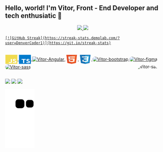 ## Hello, world! I'm Vitor, Front - End Developer and tech enthusiatic 👋

<div align="center">
  <a href="https://github.com/vitorbarbo">
  <img height="180em" src="https://github-readme-stats.vercel.app/api?username=vitorbarbo&show_icons=true&theme=tokyonight&include_all_commits=true&count_private=true"/>
  <img height="180em" src="https://github-readme-stats.vercel.app/api/top-langs/?username=vitorbarbo&layout=compact&langs_count=7&theme=tokyonight"/>
</div>
	
	[![GitHub Streak](https://streak-stats.demolab.com/?user=DenverCoder1)](https://git.io/streak-stats)

<div style="display: inline_block"><br>
  <img align="center" alt="Vitor-Js" height="30" width="40" src="https://raw.githubusercontent.com/devicons/devicon/master/icons/javascript/javascript-plain.svg">
  <img align="center" alt="Vitor-Ts" height="30" width="40" src="https://raw.githubusercontent.com/devicons/devicon/master/icons/typescript/typescript-plain.svg">
  <img align="center" alt="Vitor-Angular" height="30" width="40" src="https://cdn.jsdelivr.net/gh/devicons/devicon/icons/angularjs/angularjs-original.svg">
  <img align="center" alt="Vitor-HTML" height="30" width="40" src="https://raw.githubusercontent.com/devicons/devicon/master/icons/html5/html5-original.svg">
  <img align="center" alt="Vitor-CSS" height="30" width="40" src="https://raw.githubusercontent.com/devicons/devicon/master/icons/css3/css3-original.svg">
  <img align="center" alt="Vitor-bootstrap" height="30" style="border-radius:50px;" src="https://cdn.jsdelivr.net/gh/devicons/devicon/icons/bootstrap/bootstrap-original.svg">
  <img align="center" alt="Vitor-figma" height="30" style="border-radius:50px;" src="https://cdn.jsdelivr.net/gh/devicons/devicon/icons/figma/figma-original.svg">
  <img align="center" alt="Vitor-sass" height="30" style="border-radius:50px;" src="https://cdn.jsdelivr.net/gh/devicons/devicon/icons/sass/sass-original.svg">
  <img align="right" alt="Vitor-sass" height="150" style="border-radius:50px;" src="https://user-images.githubusercontent.com/83650554/174879737-a4400334-050f-4dcb-963c-46a57fa65852.png">
	
  ##
	
<div>
	
 <a href="https://discord.gg/eTMDnKBp" target="_blank"><img src="https://img.shields.io/badge/Discord-7289DA?style=for-the-badge&logo=discord&logoColor=white" target="_blank"></a> 
  <a href = "mailto:vitordb91@gmail.com"><img src="https://img.shields.io/badge/-Gmail-%23333?style=for-the-badge&logo=gmail&logoColor=white" target="_blank"></a>
  <a href="https://www.linkedin.com/in/vitor-barbosa-a06394206/" target="_blank"><img src="https://img.shields.io/badge/-LinkedIn-%230077B5?style=for-the-badge&logo=linkedin&logoColor=white" target="_blank"></a> 
 
  ![Snake animation](https://github.com/vitorbarbo/vitorbarbo/blob/output/github-contribution-grid-snake.svg)
	
</div>

